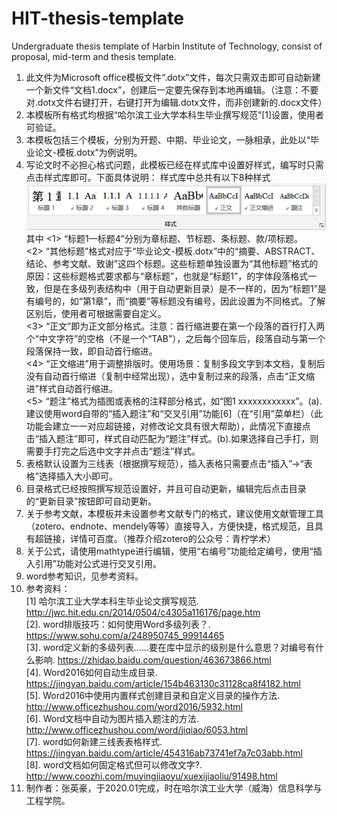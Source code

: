 # HIT-thesis-template
Undergraduate thesis template of Harbin Institute of Technology, consist of proposal, mid-term and thesis template. 
1.	此文件为Microsoft office模板文件“.dotx”文件，每次只需双击即可自动新建一个新文件“文档1.docx”，创建后一定要先保存到本地再编辑。（注意：不要对.dotx文件右键打开，右键打开为编辑.dotx文件，而非创建新的.docx文件）
2.	本模板所有格式均根据“哈尔滨工业大学本科生毕业撰写规范”[1]设置，使用者可验证。
3.	本模板包括三个模板，分别为开题、中期、毕业论文，一脉相承，此处以“毕业论文-模板.dotx”为例说明。
4.	写论文时不必担心格式问题，此模板已经在样式库中设置好样式，编写时只需点击样式库即可。下面具体说明：
样式库中总共有以下8种样式
![样式](https://github.com/yhao-z/HIT-thesis-template/blob/main/picture.jpg)
其中
  <1> “标题1—标题4”分别为章标题、节标题、条标题、款/项标题。  
  <2> “其他标题”格式对应于“毕业论文-模板.dotx”中的“摘要、ABSTRACT、结论、参考文献、致谢”这四个标题。这些标题单独设置为“其他标题”格式的原因：这些标题格式要求都与“章标题”，也就是“标题1”，的字体段落格式一致，但是在多级列表结构中（用于自动更新目录）是不一样的，因为“标题1”是有编号的，如“第1章”，而“摘要”等标题没有编号，因此设置为不同格式。了解区别后，使用者可根据需要自定义。  
  <3> “正文”即为正文部分格式。注意：首行缩进要在第一个段落的首行打入两个“中文字符”的空格（不是一个“TAB”），之后每个回车后，段落自动与第一个段落保持一致，即自动首行缩进。  
  <4> “正文缩进”用于调整排版时。使用场景：复制多段文字到本文档，复制后没有自动首行缩进（复制中经常出现），选中复制过来的段落，点击“正文缩进”样式自动首行缩进。  
  <5> “题注”格式为插图或表格的注释部分格式，如“图1 xxxxxxxxxxxx”。(a).建议使用word自带的“插入题注”和“交叉引用”功能[6]（在“引用”菜单栏）（此功能会建立一一对应超链接，对修改论文具有很大帮助），此情况下直接点击“插入题注”即可，样式自动匹配为“题注”样式。(b).如果选择自己手打，则需要手打完之后选中文字并点击“题注”样式。  
5.	表格默认设置为三线表（根据撰写规范），插入表格只需要点击“插入”->“表格”选择插入大小即可。  
6.	目录格式已经按照撰写规范设置好，并且可自动更新，编辑完后点击目录的“更新目录”按钮即可自动更新。  
7.	关于参考文献，本模板并未设置参考文献专门的格式，建议使用文献管理工具（zotero、endnote、mendely等等）直接导入，方便快捷，格式规范，且具有超链接，详情可百度。（推荐介绍zotero的公众号：青柠学术）  
8.	关于公式，请使用mathtype进行编辑，使用“右编号”功能给定编号，使用“插入引用”功能对公式进行交叉引用。  
9.	word参考知识，见参考资料。  
10.	参考资料：  
  [1] 哈尔滨工业大学本科生毕业论文撰写规范.  
  http://jwc.hit.edu.cn/2014/0504/c4305a116176/page.htm  
  [2]. word排版技巧：如何使用Word多级列表？.  
  https://www.sohu.com/a/248950745_99914465  
  [3]. word定义新的多级列表……要在库中显示的级别是什么意思？对编号有什么影响. https://zhidao.baidu.com/question/463673866.html  
  [4]. Word2016如何自动生成目录.  
  https://jingyan.baidu.com/article/154b463130c31128ca8f4182.html  
  [5]. Word2016中使用内置样式创建目录和自定义目录的操作方法.  
  http://www.officezhushou.com/word2016/5932.html  
  [6]. Word文档中自动为图片插入题注的方法.  
  http://www.officezhushou.com/word/jiqiao/6053.html  
  [7]. word如何新建三线表表格样式.  
  https://jingyan.baidu.com/article/454316ab73741ef7a7c03abb.html  
  [8]. word文档如何固定格式但可以修改文字?.  
  http://www.coozhi.com/muyingjiaoyu/xuexijiaoliu/91498.html  
11.	制作者：张英豪，于2020.01完成，时在哈尔滨工业大学（威海）信息科学与工程学院。  
